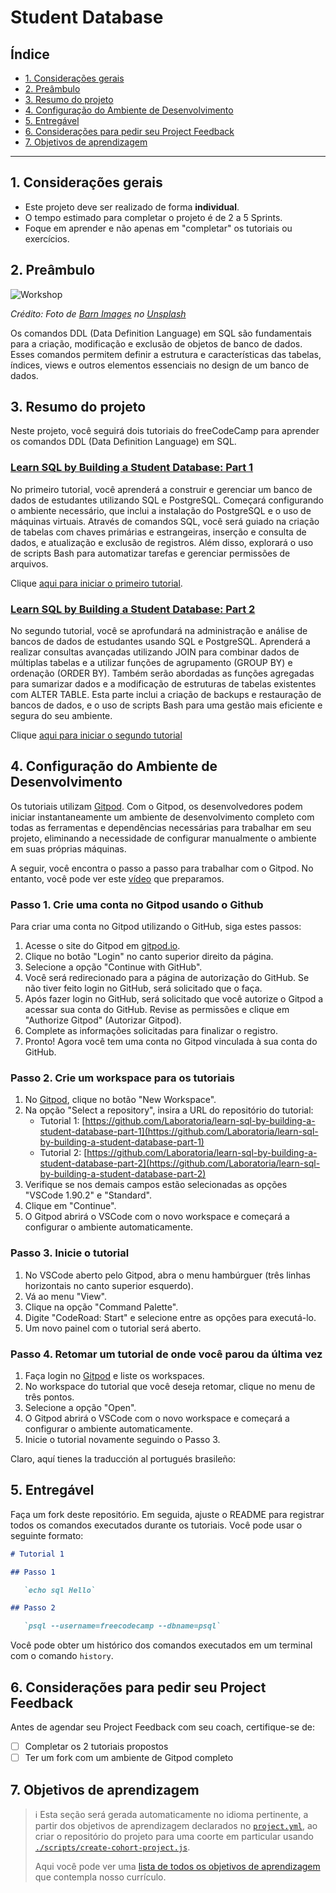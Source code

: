 # Student Database

## Índice

* [1. Considerações gerais](#1-Considerações-gerais)
* [2. Preâmbulo](#2-Preâmbulo)
* [3. Resumo do projeto](#3-Resumo-do-projeto)
* [4. Configuração do Ambiente de Desenvolvimento](#4-Configuração-do-Ambiente-de-Desenvolvimento)
* [5. Entregável](#5-Entregável)
* [6. Considerações para pedir seu Project Feedback](#6-considerações-para-pedir-seu-Project-Feedback)
* [7. Objetivos de aprendizagem](#7-Objetivos-de-aprendizagem)

---

## 1. Considerações gerais

* Este projeto deve ser realizado de forma **individual**.
* O tempo estimado para completar o projeto é de 2 a 5 Sprints.
* Foque em aprender e não apenas em "completar" os tutoriais ou exercícios.

## 2. Preâmbulo

![Workshop](https://images.unsplash.com/photo-1426927308491-6380b6a9936f)

_Crédito: Foto de [Barn Images](https://unsplash.com/@barnimages)_
_no [Unsplash](https://unsplash.com/photos/assorted-handheld-tools-in-tool-rack-t5YUoHW6zRo?utm_content=creditCopyText&utm_medium=referral&utm_source=unsplash)_

Os comandos DDL (Data Definition Language) em SQL são fundamentais para a criação,
modificação e exclusão de objetos de banco de dados. Esses comandos permitem
definir a estrutura e características das tabelas, índices, views e outros
elementos essenciais no design de um banco de dados.

## 3. Resumo do projeto

Neste projeto, você seguirá dois tutoriais do freeCodeCamp para aprender
os comandos DDL (Data Definition Language) em SQL.

### [Learn SQL by Building a Student Database: Part 1](https://github.com/Laboratoria/learn-sql-by-building-a-student-database-part-1)

No primeiro tutorial, você aprenderá a construir e gerenciar um banco de dados de
estudantes utilizando SQL e PostgreSQL. Começará configurando o ambiente
necessário, que inclui a instalação do PostgreSQL e o uso de máquinas
virtuais. Através de comandos SQL, você será guiado na criação de tabelas com
chaves primárias e estrangeiras, inserção e consulta de dados, e
atualização e exclusão de registros. Além disso, explorará o uso de
scripts Bash para automatizar tarefas e gerenciar permissões de arquivos.

Clique [aqui para iniciar o primeiro tutorial](https://gitpod.io/new/?autostart=true#CODEROAD_TUTORIAL_URL=https%3A%2F%2Fraw.githubusercontent.com%2FLaboratoria%2Flearn-sql-by-building-a-student-database-part-1%2Fmain%2Ftutorial.json,CODEROAD_DISABLE_RUN_ON_SAVE=true/https://github.com/Laboratoria/learn-sql-by-building-a-student-database-part-1).

### [Learn SQL by Building a Student Database: Part 2](https://github.com/Laboratoria/learn-sql-by-building-a-student-database-part-2)

No segundo tutorial, você se aprofundará na administração e análise
de bancos de dados de estudantes usando SQL e PostgreSQL. Aprenderá a
realizar consultas avançadas utilizando JOIN para combinar dados de múltiplas
tabelas e a utilizar funções de agrupamento (GROUP BY) e ordenação
(ORDER BY). Também serão abordadas as funções agregadas para sumarizar
dados e a modificação de estruturas de tabelas existentes com ALTER TABLE.
Esta parte inclui a criação de backups e restauração
de bancos de dados, e o uso de scripts Bash para uma gestão mais
eficiente e segura do seu ambiente.

Clique [aqui para iniciar o segundo tutorial](https://gitpod.io/new/?autostart=true#CODEROAD_TUTORIAL_URL=https%3A%2F%2Fraw.githubusercontent.com%2FLaboratoria%2Flearn-sql-by-building-a-student-database-part-2%2Fmain%2Ftutorial.json,CODEROAD_DISABLE_RUN_ON_SAVE=true/https://github.com/Laboratoria/learn-sql-by-building-a-student-database-part-2)

## 4. Configuração do Ambiente de Desenvolvimento

Os tutoriais utilizam [Gitpod](https://gitpod.io/). Com o Gitpod, os
desenvolvedores podem iniciar instantaneamente um ambiente de desenvolvimento
completo com todas as ferramentas e dependências necessárias para
trabalhar em seu projeto, eliminando a necessidade de configurar
manualmente o ambiente em suas próprias máquinas.

A seguir, você encontra o passo a passo para trabalhar com o Gitpod.
No entanto, você pode ver este [vídeo](https://youtu.be/legfwHxU_cI)
que preparamos.

### Passo 1. Crie uma conta no Gitpod usando o Github

Para criar uma conta no Gitpod utilizando o GitHub, siga estes passos:

1. Acesse o site do Gitpod em [gitpod.io](https://www.gitpod.io/).
2. Clique no botão "Login" no canto superior direito da página.
3. Selecione a opção "Continue with GitHub".
4. Você será redirecionado para a página de autorização do GitHub. Se não tiver feito
   login no GitHub, será solicitado que o faça.
5. Após fazer login no GitHub, será solicitado que você autorize o Gitpod
   a acessar sua conta do GitHub. Revise as permissões e clique em
   "Authorize Gitpod" (Autorizar Gitpod).
6. Complete as informações solicitadas para finalizar o registro.
7. Pronto! Agora você tem uma conta no Gitpod vinculada à sua conta do GitHub.

### Passo 2. Crie um workspace para os tutoriais

1. No [Gitpod](https://gitpod.io/workspaces), clique no botão "New Workspace".
2. Na opção "Select a repository", insira a URL do repositório do tutorial:
   - Tutorial 1: [https://github.com/Laboratoria/learn-sql-by-building-a-student-database-part-1](https://github.com/Laboratoria/learn-sql-by-building-a-student-database-part-1)
   - Tutorial 2: [https://github.com/Laboratoria/learn-sql-by-building-a-student-database-part-2](https://github.com/Laboratoria/learn-sql-by-building-a-student-database-part-2)
3. Verifique se nos demais campos estão selecionadas as opções "VSCode 1.90.2"
   e "Standard".
4. Clique em "Continue".
5. O Gitpod abrirá o VSCode com o novo workspace e começará a configurar
   o ambiente automaticamente.

### Passo 3. Inicie o tutorial

1. No VSCode aberto pelo Gitpod, abra o menu hambúrguer (três linhas
   horizontais no canto superior esquerdo).
2. Vá ao menu "View".
3. Clique na opção "Command Palette".
4. Digite "CodeRoad: Start" e selecione entre as opções para executá-lo.
5. Um novo painel com o tutorial será aberto.

### Passo 4. Retomar um tutorial de onde você parou da última vez

1. Faça login no [Gitpod](https://gitpod.io/workspaces) e liste os workspaces.
2. No workspace do tutorial que você deseja retomar, clique no menu de três pontos.
3. Selecione a opção "Open".
4. O Gitpod abrirá o VSCode com o novo workspace e começará a configurar
   o ambiente automaticamente.
5. Inicie o tutorial novamente seguindo o Passo 3.

Claro, aquí tienes la traducción al portugués brasileño:

## 5. Entregável

Faça um fork deste repositório. Em seguida, ajuste o README para registrar
todos os comandos executados durante os tutoriais. Você pode usar
o seguinte formato:

```md
# Tutorial 1

## Passo 1

   `echo sql Hello`

## Passo 2

   `psql --username=freecodecamp --dbname=psql`
```

Você pode obter um histórico dos comandos executados em um terminal
com o comando `history`.

## 6. Considerações para pedir seu Project Feedback

Antes de agendar seu Project Feedback com seu coach, certifique-se de:

* [ ] Completar os 2 tutoriais propostos
* [ ] Ter um fork com um ambiente de Gitpod completo

## 7. Objetivos de aprendizagem

> ℹ️ Esta seção será gerada automaticamente no idioma pertinente, a partir
> dos objetivos de aprendizagem declarados no [`project.yml`](./project.yml),
> ao criar o repositório do projeto para uma coorte em particular usando
> [`./scripts/create-cohort-project.js`](../../scripts#create-cohort-project-coaches).
>
> Aqui você pode ver uma [lista de todos os objetivos de aprendizagem](../../learning-objectives/data.yml)
> que contempla nosso currículo.
